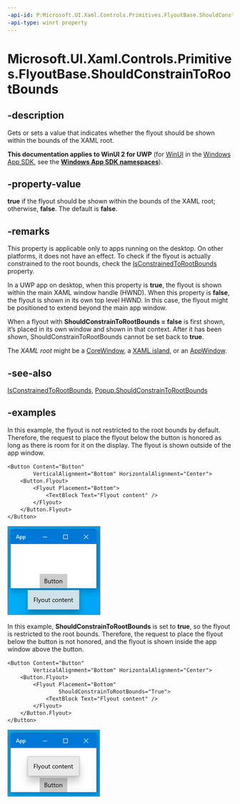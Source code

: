 ```yaml
---
-api-id: P:Microsoft.UI.Xaml.Controls.Primitives.FlyoutBase.ShouldConstrainToRootBounds
-api-type: winrt property
---
```


<!-- Property syntax.
public bool ShouldConstrainToRootBounds { get;  set; }
-->

# Microsoft.UI.Xaml.Controls.Primitives.FlyoutBase.ShouldConstrainToRootBounds

## -description

Gets or sets a value that indicates whether the flyout should be shown within the bounds of the XAML root.

**This documentation applies to WinUI 2 for UWP** (for [WinUI](/windows/apps/winui/winui3/) in the [Windows App SDK](/windows/apps/windows-app-sdk/), see the **[Windows App SDK namespaces](/windows/windows-app-sdk/api/winrt/)**).

## -property-value

**true** if the flyout should be shown within the bounds of the XAML root; otherwise, **false**. The default is **false**.

## -remarks

This property is applicable only to apps running on the desktop. On other platforms, it does not have an effect. To check if the flyout is actually constrained to the root bounds, check the [IsConstrainedToRootBounds](flyoutbase_isconstrainedtorootbounds.md) property. 

In a UWP app on desktop, when this property is **true**, the flyout is shown within the main XAML window handle (HWND). When this property is **false**, the flyout is shown in its own top level HWND. In this case, the flyout might be positioned to extend beyond the main app window.

When a flyout with **ShouldConstrainToRootBounds = false** is first shown, it’s placed in its own window and shown in that context. After it has been shown, ShouldConstrainToRootBounds cannot be set back to **true**.

The _XAML root_ might be a [CoreWindow](/uwp/api/windows.ui.core.corewindow), a [XAML island](/windows/uwp/xaml-platform/xaml-host-controls), or an [AppWindow](/uwp/api/windows.ui.windowmanagement.appwindow).

## -see-also

[IsConstrainedToRootBounds](flyoutbase_isconstrainedtorootbounds.md), [Popup.ShouldConstrainToRootBounds](popup_shouldconstraintorootbounds.md)

## -examples

In this example, the flyout is not restricted to the root bounds by default. Therefore, the request to place the flyout below the button is honored as long as there is room for it on the display. The flyout is shown outside of the app window.

```xaml
<Button Content="Button"
        VerticalAlignment="Bottom" HorizontalAlignment="Center">
    <Button.Flyout>
        <Flyout Placement="Bottom">
            <TextBlock Text="Flyout content" />
        </Flyout>
    </Button.Flyout>
</Button>
```

<img alt="A closed app bar control" src="images/flyout-not-constrained.png" />

In this example, **ShouldConstrainToRootBounds** is set to **true**, so the flyout is restricted to the root bounds. Therefore, the request to place the flyout below the button is not honored, and the flyout is shown inside the app window above the button.

```xaml
<Button Content="Button"
        VerticalAlignment="Bottom" HorizontalAlignment="Center">
    <Button.Flyout>
        <Flyout Placement="Bottom"
                ShouldConstrainToRootBounds="True">
            <TextBlock Text="Flyout content" />
        </Flyout>
    </Button.Flyout>
</Button>
```

<img alt="A closed app bar control" src="images/flyout-constrained.png" />
